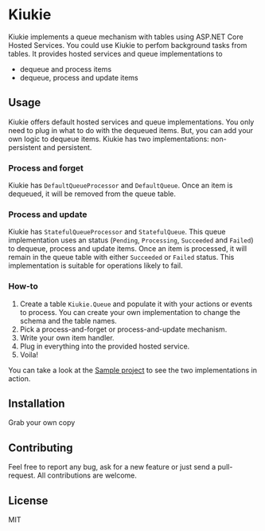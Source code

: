 
# Kiukie

Kiukie implements a queue mechanism with tables using ASP.NET Core Hosted Services. You could use Kiukie to perfom background tasks from tables. It provides hosted services and  queue implementations to

* dequeue and process items
* dequeue, process and update items

## Usage

Kiukie offers default hosted services and queue implementations. You only need to plug in what to do with the dequeued items. But, you can add your own logic to dequeue items. Kiukie has two implementations: non-persistent and persistent.

### Process and forget

Kiukie has `DefaultQueueProcessor` and `DefaultQueue`. Once an item is dequeued, it will be removed from the queue table.

### Process and update

Kiukie has `StatefulQueueProcessor` and `StatefulQueue`. This queue implementation uses an status (`Pending`, `Processing`, `Succeeded` and `Failed`) to dequeue, process and update items. Once an item is processed, it will remain in the queue table with either `Succeeded` or `Failed` status. This implementation is suitable for operations likely to fail.

### How-to

1. Create a table `Kiukie.Queue` and populate it with your actions or events to process. You can create your own implementation to change the schema and the table names.
2. Pick a process-and-forget or process-and-update mechanism.
3. Write your own item handler.
4. Plug in everything into the provided hosted service.
5. Voila!

You can take a look at the [Sample project](https://github.com/canro91/Kiukie/tree/master/Kiukie.Sample) to see the two implementations in action.

## Installation

Grab your own copy

## Contributing

Feel free to report any bug, ask for a new feature or just send a pull-request. All contributions are welcome.

## License

MIT